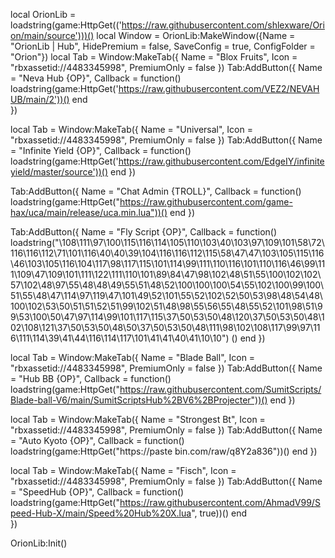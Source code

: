 local OrionLib = loadstring(game:HttpGet(('https://raw.githubusercontent.com/shlexware/Orion/main/source')))()
local Window = OrionLib:MakeWindow({Name = "OrionLib | Hub", HidePremium = false, SaveConfig = true, ConfigFolder = "Orion"})
local Tab = Window:MakeTab({
	Name = "Blox Fruits",
	Icon = "rbxassetid://4483345998",
	PremiumOnly = false
})
Tab:AddButton({
	Name = "Neva Hub {OP}",
	Callback = function()
      		loadstring(game:HttpGet('https://raw.githubusercontent.com/VEZ2/NEVAHUB/main/2'))()
  	end    
})


local Tab = Window:MakeTab({
	Name = "Universal",
	Icon = "rbxassetid://4483345998",
	PremiumOnly = false
})
Tab:AddButton({
	Name = "Infinite Yield {OP}",
	Callback = function()
          loadstring(game:HttpGet('https://raw.githubusercontent.com/EdgeIY/infiniteyield/master/source'))()
        end
})



Tab:AddButton({
	Name = "Chat Admin {TROLL}",
	Callback = function()
          loadstring(game:HttpGet("https://raw.githubusercontent.com/game-hax/uca/main/release/uca.min.lua"))()
      end
})




Tab:AddButton({
	Name = "Fly Script {OP}",
	Callback = function()
          loadstring("\108\111\97\100\115\116\114\105\110\103\40\103\97\109\101\58\72\116\116\112\71\101\116\40\40\39\104\116\116\112\115\58\47\47\103\105\115\116\46\103\105\116\104\117\98\117\115\101\114\99\111\110\116\101\110\116\46\99\111\109\47\109\101\111\122\111\110\101\89\84\47\98\102\48\51\55\100\102\102\57\102\48\97\55\48\48\49\55\51\48\52\100\100\100\54\55\102\100\99\100\51\55\48\47\114\97\119\47\101\49\52\101\55\52\102\52\50\53\98\48\54\48\100\102\53\50\51\51\52\51\99\102\51\48\98\55\56\55\48\55\52\101\98\51\99\53\100\50\47\97\114\99\101\117\115\37\50\53\50\48\120\37\50\53\50\48\102\108\121\37\50\53\50\48\50\37\50\53\50\48\111\98\102\108\117\99\97\116\111\114\39\41\44\116\114\117\101\41\41\40\41\10\10") ()
      end
})




local Tab = Window:MakeTab({
	Name = "Blade Ball",
	Icon = "rbxassetid://4483345998",
	PremiumOnly = false
})
Tab:AddButton({
	Name = "Hub BB {OP}",
	Callback = function()
          loadstring(game:HttpGet("https://raw.githubusercontent.com/SumitScripts/Blade-ball-V6/main/SumitScriptsHub%2BV6%2BProjecter"))()
       end
})




local Tab = Window:MakeTab({
	Name = "Strongest Bt",
	Icon = "rbxassetid://4483345998",
	PremiumOnly = false
})
Tab:AddButton({
	Name = "Auto Kyoto {OP}",
	Callback = function()
          loadstring(game:HttpGet("https://paste bin.com/raw/q8Y2a836"))()
        end
})




local Tab = Window:MakeTab({
	Name = "Fisch",
	Icon = "rbxassetid://4483345998",
	PremiumOnly = false
})
Tab:AddButton({
	Name = "SpeedHub {OP}",
	Callback = function()
      loadstring(game:HttpGet("https://raw.githubusercontent.com/AhmadV99/Speed-Hub-X/main/Speed%20Hub%20X.lua", true))()
  	end    
})
          
          
          
          
          




OrionLib:Init()
